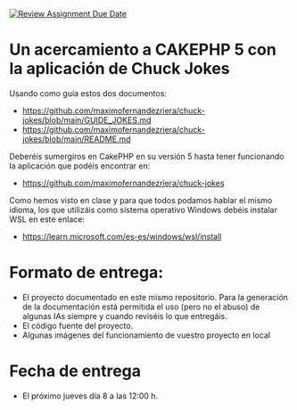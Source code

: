 [![Review Assignment Due Date](https://classroom.github.com/assets/deadline-readme-button-22041afd0340ce965d47ae6ef1cefeee28c7c493a6346c4f15d667ab976d596c.svg)](https://classroom.github.com/a/JY05cCmC)
# Un acercamiento a CAKEPHP 5 con la aplicación de Chuck Jokes

Usando como guía estos dos documentos:

- https://github.com/maximofernandezriera/chuck-jokes/blob/main/GUIDE_JOKES.md
- https://github.com/maximofernandezriera/chuck-jokes/blob/main/README.md

Deberéis sumergiros en CakePHP en su versión 5 hasta tener funcionando la aplicación que podéis encontrar en:

- https://github.com/maximofernandezriera/chuck-jokes

Como hemos visto en clase y para que todos podamos hablar el mismo idioma, los que utilizáis como sistema operativo Windows debéis instalar WSL en este enlace: 

- https://learn.microsoft.com/es-es/windows/wsl/install

# Formato de entrega:

  - El proyecto documentado en este mismo repositorio. Para la generación de la documentación está permitida el uso (pero no el abuso) de algunas IAs siempre y cuando reviséis lo que entregáis.
  - El código fuente del proyecto.
  - Algunas imágenes del funcionamiento de vuestro proyecto en local
 
 # Fecha de entrega

  - El próximo jueves día 8 a las 12:00 h.
